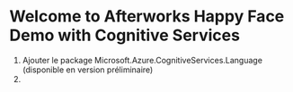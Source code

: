 # Welcome to Afterworks Happy Face Demo with Cognitive Services

1. Ajouter le package Microsoft.Azure.CognitiveServices.Language (disponible en version préliminaire)
2. 